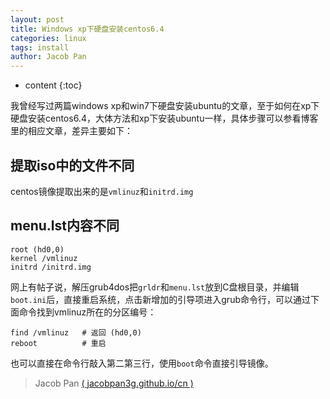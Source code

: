 ```yaml
---
layout: post
title: Windows xp下硬盘安装centos6.4
categories: linux
tags: install
author: Jacob Pan
---
```


* content
{:toc}


我曾经写过两篇windows xp和win7下硬盘安装ubuntu的文章，至于如何在xp下硬盘安装centos6.4，大体方法和xp下安装ubuntu一样，具体步骤可以参看博客里的相应文章，差异主要如下：


## 提取iso中的文件不同

centos镜像提取出来的是`vmlinuz`和`initrd.img`


## menu.lst内容不同

```
root (hd0,0)
kernel /vmlinuz
initrd /initrd.img
```

网上有帖子说，解压grub4dos把`grldr`和`menu.lst`放到C盘根目录，并编辑`boot.ini`后，直接重启系统，点击新增加的引导项进入grub命令行，可以通过下面命令找到vmlinuz所在的分区编号：

```
find /vmlinuz   # 返回 (hd0,0)
reboot          # 重启
```

也可以直接在命令行敲入第二第三行，使用`boot`命令直接引导镜像。


> Jacob Pan [( jacobpan3g.github.io/cn )](http://jacobpan3g.github.io/cn)


